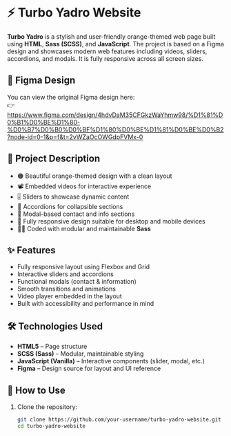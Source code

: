 # ⚡ Turbo Yadro Website

**Turbo Yadro** is a stylish and user-friendly orange-themed web page built using **HTML**, **Sass (SCSS)**, and **JavaScript**. The project is based on a Figma design and showcases modern web features including videos, sliders, accordions, and modals. It is fully responsive across all screen sizes.

## 🎨 Figma Design

You can view the original Figma design here:  
👉https://www.figma.com/design/4hdvDaM35CFGkzWaYhmw98/%D1%81%D0%B1%D0%BE%D1%80-%D0%B7%D0%B0%D0%BF%D1%80%D0%BE%D1%81%D0%BE%D0%B2?node-id=0-1&p=f&t=2vWZaOcOWGdpFVMx-0

## 📝 Project Description

- 🟠 Beautiful orange-themed design with a clean layout  
- 📽️ Embedded videos for interactive experience  
- 🎚️ Sliders to showcase dynamic content  
- 📂 Accordions for collapsible sections  
- 💬 Modal-based contact and info sections  
- 📱 Fully responsive design suitable for desktop and mobile devices  
- 🧑‍💻 Coded with modular and maintainable **Sass**

## ✨ Features

- Fully responsive layout using Flexbox and Grid  
- Interactive sliders and accordions  
- Functional modals (contact & information)  
- Smooth transitions and animations  
- Video player embedded in the layout  
- Built with accessibility and performance in mind

## 🛠 Technologies Used

- **HTML5** – Page structure  
- **SCSS (Sass)** – Modular, maintainable styling  
- **JavaScript (Vanilla)** – Interactive components (slider, modal, etc.)  
- **Figma** – Design source for layout and UI reference

## 🚀 How to Use

1. Clone the repository:
   ```bash
   git clone https://github.com/your-username/turbo-yadro-website.git
   cd turbo-yadro-website

